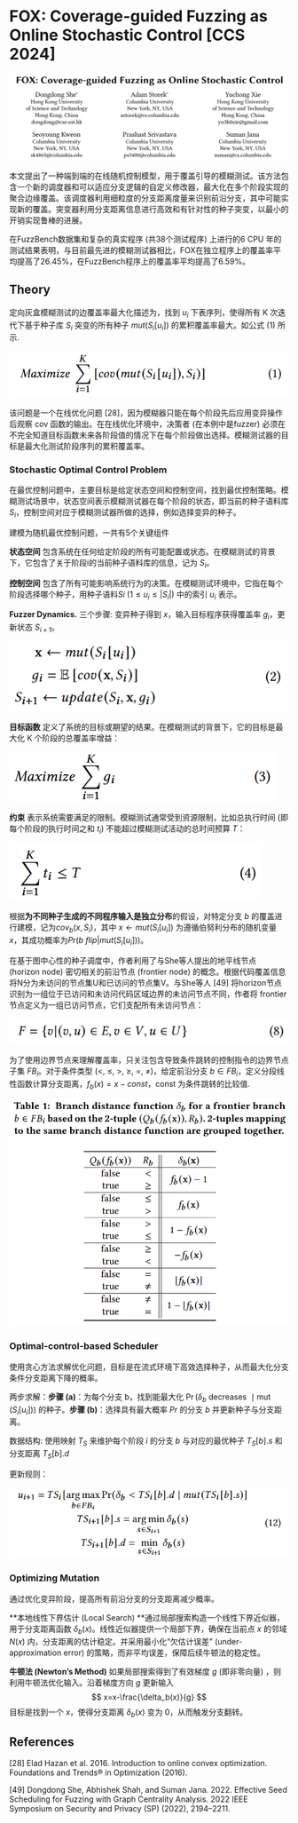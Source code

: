 # FOX: Coverage-guided Fuzzing as Online Stochastic Control [CCS 2024]

![image-20250107085939174](assets/image-20250107085939174.png)

本文提出了一种端到端的在线随机控制模型，用于覆盖引导的模糊测试。该方法包含一个新的调度器和可以适应分支逻辑的自定义修改器，最大化在多个阶段实现的聚合边缘覆盖。该调度器利用细粒度的分支距离度量来识别前沿分支，其中可能实现新的覆盖。突变器利用分支距离信息进行高效和有针对性的种子突变，以最小的开销实现鲁棒的进展。

在FuzzBench数据集和复杂的真实程序 (共38个测试程序) 上进行的6 CPU 年的测试结果表明，与目前最先进的模糊测试器相比，FOX在独立程序上的覆盖率平均提高了26.45%，在FuzzBench程序上的覆盖率平均提高了6.59%。





## Theory

定向灰盒模糊测试的边覆盖率最大化描述为，找到 $u_i$ 下表序列，使得所有 K 次迭代下基于种子库 $S_i$ 突变的所有种子 $mut(S_i[u_i])$ 的累积覆盖率最大。如公式 (1) 所示.

![image-20250107091423525](assets/image-20250107091423525.png)

该问题是一个在线优化问题 [28]，因为模糊器只能在每个阶段先后应用变异操作后观察 cov 函数的输出。在在线优化环境中，决策者 (在本例中是fuzzer) 必须在不完全知道目标函数未来各阶段值的情况下在每个阶段做出选择。模糊测试器的目标是最大化测试阶段序列的累积覆盖率。



### Stochastic Optimal Control Problem

在最优控制问题中，主要目标是给定状态空间和控制空间，找到最优控制策略。模糊测试场景中，状态空间表示模糊测试器在每个阶段的状态，即当前的种子语料库 $S_i$，控制空间对应于模糊测试器所做的选择，例如选择变异的种子。

建模为随机最优控制问题，一共有5个关键组件

**状态空间** 包含系统在任何给定阶段的所有可能配置或状态。在模糊测试的背景下，它包含了关于阶段i的当前种子语料库的信息，记为 $S_i$。

**控制空间** 包含了所有可能影响系统行为的决策。在模糊测试环境中，它指在每个阶段选择哪个种子，用种子语料$Si\ (1≤u_i≤|S_i|)$ 中的索引 $u_i$ 表示。

**Fuzzer Dynamics.** 三个步骤: 变异种子得到 $x$，输入目标程序获得覆盖率 $g_i$，更新状态 $S_{i+1}$。

![image-20250107102624423](assets/image-20250107102624423.png)

**目标函数** 定义了系统的目标或期望的结果。在模糊测试的背景下，它的目标是最大化 K 个阶段的总覆盖率增益：

![image-20250107102804331](assets/image-20250107102804331.png)

**约束** 表示系统需要满足的限制。模糊测试通常受到资源限制，比如总执行时间 (即每个阶段的执行时间之和 $t_i$) 不能超过模糊测试活动的总时间预算 $T$：

![image-20250107102843629](assets/image-20250107102843629.png)



根据**为不同种子生成的不同程序输入是独立分布**的假设，对特定分支 $b$ 的覆盖进行建模，记为$cov_b (x, S_i)$，其中 $x←mut (S_i [u_i])$ 为遵循伯努利分布的随机变量 $x$，其成功概率为$Pr (b\ flip | mut (S_i [u_i]))$。

在基于图中心性的种子调度中，作者利用了与She等人提出的地平线节点 (horizon node) 密切相关的前沿节点 (frontier node) 的概念。根据代码覆盖信息将N分为未访问的节点集U和已访问的节点集V。与She等人 [49] 将horizon节点识别为一组位于已访问和未访问代码区域边界的未访问节点不同，作者将 frontier 节点定义为一组已访问节点，它们支配所有未访问节点：

![image-20250107104952051](assets/image-20250107104952051.png)

为了使用边界节点来理解覆盖率，只关注包含导致条件跳转的控制指令的边界节点子集 $FB_i$。对于条件类型 (<, ≤, >, ≥, =, ≠)，给定前沿分支 $b \in FB_i$，定义分段线性函数计算分支距离，$f_b(x) = x - const$，const 为条件跳转的比较值.

![image-20250107105510967](assets/image-20250107105510967.png)



### Optimal-control-based Scheduler

使用贪心方法求解优化问题，目标是在流式环境下高效选择种子，从而最大化分支条件分支距离下降的概率。

两步求解：**步骤 (a)**：为每个分支 b，找到能最大化 $\operatorname{Pr}\left(\delta_b \text { decreases } \mid \operatorname{mut}\left(S_i\left[u_i\right]\right)\right)$ 的种子。**步骤 (b)**：选择具有最大概率 $Pr$ 的分支 $b$ 并更新种子与分支距离。

数据结构: 使用映射 $T_S$ 来维护每个阶段 $i$ 的分支 $b$ 与对应的最优种子 $T_S[b].s$ 和分支距离 $T_S[b].d$

更新规则：

![image-20250107112154275](assets/image-20250107112154275.png)





### Optimizing Mutation

通过优化变异阶段，提高所有前沿分支的分支距离减少概率。

**本地线性下界估计 (Local Search) **通过局部搜索构造一个线性下界近似器，用于分支距离函数 $\delta_b(x)$​。线性近似器提供一个局部下界，确保在当前点 $x$ 的邻域 $N(x)$ 内，分支距离的估计稳定。并采用最小化“欠估计误差” (under-approximation error) 的策略，而非平均误差，保障后续牛顿法的稳定性。

 **牛顿法 (Newton’s Method)** 如果局部搜索得到了有效梯度 $g$ (即非零向量) ，则利用牛顿法优化输入。沿着梯度方向 $g$ 更新输入
$$
x=x-\frac{\delta_b(x)}{g}
$$
目标是找到一个 $x$，使得分支距离 $\delta_b(x)$ 变为 0，从而触发分支翻转。





## References

[28] Elad Hazan et al. 2016. Introduction to online convex optimization. Foundations  and Trends® in Optimization (2016).

[49] Dongdong She, Abhishek Shah, and Suman Jana. 2022. Effective Seed Scheduling for Fuzzing with Graph Centrality Analysis. 2022 IEEE Symposium on Security and Privacy (SP) (2022), 2194–2211.

